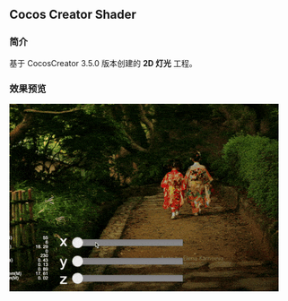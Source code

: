 ## Cocos Creator Shader

### 简介
基于 CocosCreator 3.5.0 版本创建的 **2D 灯光** 工程。

### 效果预览
![image](../../../gif/202202/2022022415.gif)